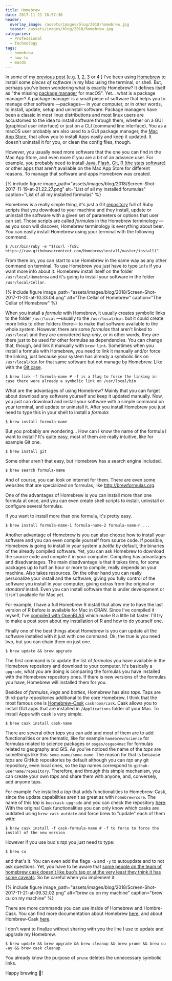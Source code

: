 ```yaml
---
title: Homebrew
date: 2017-11-21 18:57:30
header:
  overlay_image: /assets/images/blog/2018/homebrew.jpg
  teaser: /assets/images/blog/2018/homebrew.jpg
categories:
  - Professional
  - Technology
tags:
  - homebrew
  - how to
  - macOS
---
```

In some of my [previous post](https://www.google.com/search?newwindow=1&source=hp&ei=0I0SWunYHYzfwQLtsILIAg&q=site%3Aluispuerto.net+homebrew&oq=site%3Aluispuerto.net+homebrew&gs_l=psy-ab.3...1475.7353.0.7624.31.26.0.0.0.0.231.2445.6j13j1.20.0....0...1.1.64.psy-ab..11.3.421.0..0j46j35i39k1j0i46k1j0i20i263k1j0i10k1.0.iYax6bPPbHc) [e.g. [1](/blog/2017/10/19/trash-instead-of-rm/), [2](/blog/2017/11/04/installing-pgp-signing-for-git-on-macos/), [3](/blog/2017/11/05/set-rstudio-with-homebrews-git/) or [4](/blog/2017/11/10/media-buttons-behavior-changed-high-sierra/) ] I've been using [Homebrew](https://brew.sh) to install some _pieces of software_ in my Mac using the terminal, or shell. But, perhaps you've been wondering what is exactly Homebrew? It defines itself as "the missing [package manager](https://en.wikipedia.org/wiki/Package_manager) for macOS". Yet… what is a package manager? A package manager is a small piece of software that helps you to manage other software —packages— in your computer, or in other words, to install, update, setup and uninstall software. Package managers have been a classic in most linux distributions and most linux users are accustomed to the idea to install software through them, whether on a GUI (graphical user interface) or just on a CLI (command line interface). You as a macOS user probably are also used to a GUI package manager, the [Mac App Store](https://en.wikipedia.org/wiki/Mac_App_Store), that allow you to install Apps easily and keep it updated. It doesn't uninstall it for you, or clean the config files, though.

However, you usually need more software that the one you can find in the Mac App Store, and even more if you are a bit of an advance user. For example, you probably need to install [Java](https://en.wikipedia.org/wiki/Java_(programming_language)), [Flash](https://en.wikipedia.org/wiki/Adobe_Flash_Player), [Git](https://en.wikipedia.org/wiki/Git), [R (the stats software)](https://en.wikipedia.org/wiki/R_(programming_language)) or other apps that aren't available on the Mac App Store for different reasons. To manage that software and apps Homebrew was created.

{% include figure image_path="assets/images/blog/2018/Screen-Shot-2017-11-19-at-21.22.27.png" alt="List of all my installed forumulas" caption="List of all my installed formulas" %}

Homebrew is a really simple thing, it's just a Git [repository](https://github.com/Homebrew/homebrew-core) full of Ruby scripts that you download to your machine and they install, update or uninstall the software with a given set of parameters or options that user can set. Those scripts are called _formulas_ in the Homebrew terminology —as you soon will discover, Homebrew terminology is everything about beer. You can easily install Homebrew using your terminal with the following command.

```shell
$ /usr/bin/ruby -e "$(curl -fsSL https://raw.githubusercontent.com/Homebrew/install/master/install)"
```

From there on, you can start to use Homebrew in the same way as any other command on terminal. To use Homebrew you just have to type `info` if you want more info about it. Homebrew install itself on the folder `/usr/local/Homebrew` and it's going to install your software in the folder `/usr/local/Cellar`.

{% include figure image_path="assets/images/blog/2018/Screen-Shot-2017-11-20-at-10.33.04.png" alt="The Cellar of Homebrew" caption="The Cellar of Homebrew" %}


When you install a _formula_ with Homebrew, it usually creates symbolic links to the folder `/usr/local` —usually to the `/usr/local/bin`. but it could create more links to other folders there— to make that software available to the whole system. However, there are some _formulas_ that aren't linked to `/usr/local` and they are considered _keg-only_, or in other words, they are there just to be used for other formulas as dependencies. You can change that, though, and link it manually with `brew link`. Sometimes when you install a formula with Homebrew, you need to link it manually and/or force the linking, just because your system has already a symbolic link on `/usr/local/bin` for that same software but not manage by Homebrew. Like with the [Git case](/blog/2017/11/05/set-rstudio-with-homebrews-git/).

```shell
$ brew link -f formula-name # -f is a flag to force the linking in case there were already a symbolic link on /usr/local/bin
```

What are the advantages of using Homebrew? Mainly that you can forget about download any software yourself and keep it updated manually. Now, you just can download and install your software with a simple command on your terminal, and update or uninstall it. After you install Homebrew you just need to type this in your shell to install a _formula_:

```shell
$ brew install formula-name
```

But you probably are wondering… How can I know the name of the formula I want to install? It's quite easy, most of them are really intuitive, like for example Git one.

```shell
$ brew install git
```

Some other aren't that easy, but Homebrew has a search engine included.

```shell
$ brew search formula-name
```

And of course, you can look on internet for them. There are even some websites that are specialized on formulas, like <http://brewformulas.org>.

One of the advantages of Homebrew is you can install more than one formula at once, and you can even create shell scripts to install, uninstall or configure several formulas.

If you want to install more than one formula, it's pretty easy.

```shell
$ brew install formula-name-1 formula-name-2 formula-name-n ...
```

Another advantage of Homebrew is you can also choose how to install your software and you can even compile yourself from source code. If possible, Homebrew is going to install in your system a _bottle_ by default, the binaries of the already compiled software. Yet, you can ask Homebrew to download the source code and compile it in your computer. Compiling has advantages and disadvantages. The main disadvantage is that it takes time, for some packages up to half an hour or more to compile, really depends on your machine. Also takes resources. On the other hand you can really personalize your install and the software, giving you fully control of the software you install in your computer, giving extras from the original or _standard_ install. Even you can install software that is under development or it isn't available for Mac yet.

For example, I have a full Homebrew R install that allow me to have the last version of R before is available for Mac in CRAN. Since I've compiled it myself, I've [compiled with OpenBLAS](https://www.r-bloggers.com/for-faster-r-use-openblas-instead-better-than-atlas-trivial-to-switch-to-on-ubuntu/) which make R a little bit faster. I'll try to make a post soon about my installation of R and how to do yourself one.

Finally one of the best things about Homebrew is you can update all the software installed with it just with one command. Ok, the true is you need two, but you can chain them on just one.

```shell
$ brew update && brew upgrade
```

The first command is to update the list of _formulas_ you have available in the Homebrew repository and download to your computer. It's basically a `upgrade`, what you are doing is comparing the formulas you have installed with the Homebrew repository ones. If there is new versions of the formulas you have, Homebrew will installed them for you.

Besides of _formulas_, _kegs_ and _bottles_, Homebrew has also _taps_. Taps are third-party repositories additional to the core Homebrew. I think that the most famous one is [Homebrew-Cask](https://caskroom.github.io) `caskroom/cask`. Cask allows you to install GUI apps that are installed in `/Applications` folder of your Mac. To install Apps with cask is very simple.

```shell
$ brew cask install cask-name
```

There are several other _taps_ you can add and most of them are to add functionalities or are thematic, like for example `homebrew/science` for formulas related to science packages or `osgeo/osgeo4mac` for formulas related to geography and GIS. As you've noticed the name of the _taps_ are somethings like this: `some-name/some-name`. The reason for that is because _taps_ are GitHub repositories by default although you can _tap_ any git repository, even local ones, so the _tap_ names correspond to `github-username/repository`. Therefore, and through this simple mechanism, you can create your own _taps_ and share them with anyone, and, conversely, add anyone taps.

For example I've installed a _tap_ that adds functionalities to Homebrew-Cask, since the update capabilities aren't as great as with `homebrew/core`. The name of this _tap_ is `buo/cask-upgrade` and you can check the repository [here](https://github.com/buo/homebrew-cask-upgrade). With the original Cask functionalities you can only know which casks are outdated using `brew cask outdate` and force brew to "update" each of them with:

```shell
$ brew cask install -f cask-formula-name # -f to force to force the install of the new version
```

However if you use buo's _tap_ you just need to type:

```shell
$ brew cu
```

and that's it. You can even add the flags `-a` and `-y` to autoupdate and to not ask questions. Yet, you have to be aware that [some people on the team of homebrew cask doesn't like buo's tap or at the very least they think it has some caveats](https://github.com/caskroom/homebrew-cask/issues/29301). So be careful when you implement it.

{% include figure image_path="assets/images/blog/2018/Screen-Shot-2017-11-21-at-09.32.02.png" alt="brew cu on my machine" caption="brew cu on my machine" %}

There are more commands you can use inside of Homebrew and Hombre-Cask. You can find more documentation about Homebrew [here](https://docs.brew.sh), and about Hombrew-Cask [here](https://github.com/caskroom/homebrew-cask#learn-more).

I don't want to finalize without sharing with you the line I use to update and upgrade my Homebrew.

```shell
$ brew update && brew upgrade && brew cleanup && brew prune && brew cu -ay && brew cask cleanup
```

You already know the purpose of `prune` deletes the unnecessary symbolic links.

Happy brewing :beers:!
